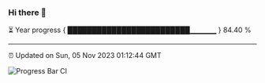 ### Hi there 👋

⏳ Year progress { █████████████████████████▁▁▁▁▁ } 84.40 %

---

⏰ Updated on Sun, 05 Nov 2023 01:12:44 GMT

![Progress Bar CI](https://github.com/liununu/liununu/workflows/Progress%20Bar%20CI/badge.svg)
